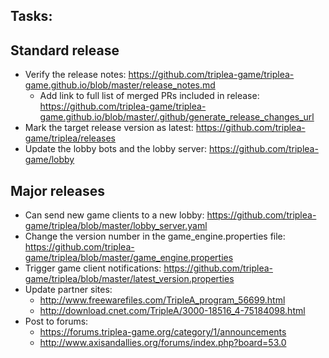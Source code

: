 ## Tasks:

## Standard release
- Verify the release notes: https://github.com/triplea-game/triplea-game.github.io/blob/master/release_notes.md
   - Add link to full list of merged PRs included in release: https://github.com/triplea-game/triplea-game.github.io/blob/master/.github/generate_release_changes_url
- Mark the target release version as latest: https://github.com/triplea-game/triplea/releases
- Update the lobby bots and the lobby server: https://github.com/triplea-game/lobby

## Major releases
- Can send new game clients to a new lobby: https://github.com/triplea-game/triplea/blob/master/lobby_server.yaml
- Change the version number in the game_engine.properties file: https://github.com/triplea-game/triplea/blob/master/game_engine.properties
- Trigger game client notifications: https://github.com/triplea-game/triplea/blob/master/latest_version.properties
- Update partner sites:  
  - http://www.freewarefiles.com/TripleA_program_56699.html  
  - http://download.cnet.com/TripleA/3000-18516_4-75184098.html  
- Post to forums:
  - https://forums.triplea-game.org/category/1/announcements
  - http://www.axisandallies.org/forums/index.php?board=53.0
